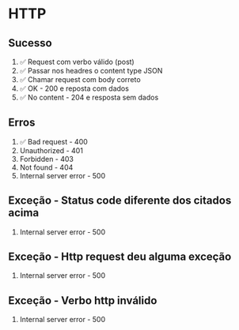# HTTP
## Sucesso
1. ✅ Request com verbo válido (post)
2. ✅ Passar nos headres o content type JSON
3. ✅ Chamar request com body correto
4. ✅ OK - 200 e reposta com dados
5. ✅ No content - 204 e resposta sem dados

## Erros
1. ✅ Bad request - 400
2. Unauthorized - 401
3. Forbidden - 403
4. Not found - 404
5. Internal server error - 500

## Exceção - Status code diferente dos citados acima
1. Internal server error - 500

## Exceção - Http request deu alguma exceção
1. Internal server error - 500

## Exceção - Verbo http inválido
1. Internal server error - 500

